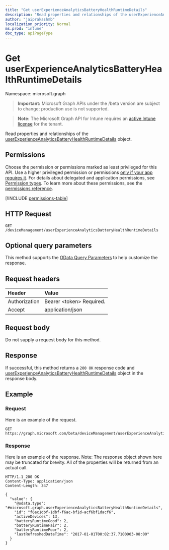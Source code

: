 ```yaml
---
title: "Get userExperienceAnalyticsBatteryHealthRuntimeDetails"
description: "Read properties and relationships of the userExperienceAnalyticsBatteryHealthRuntimeDetails object."
author: "jaiprakashmb"
localization_priority: Normal
ms.prod: "intune"
doc_type: apiPageType
---
```


# Get userExperienceAnalyticsBatteryHealthRuntimeDetails

Namespace: microsoft.graph

> **Important:** Microsoft Graph APIs under the /beta version are subject to change; production use is not supported.

> **Note:** The Microsoft Graph API for Intune requires an [active Intune license](https://go.microsoft.com/fwlink/?linkid=839381) for the tenant.

Read properties and relationships of the [userExperienceAnalyticsBatteryHealthRuntimeDetails](../resources/intune-devices-userexperienceanalyticsbatteryhealthruntimedetails.md) object.

## Permissions
Choose the permission or permissions marked as least privileged for this API. Use a higher privileged permission or permissions [only if your app requires it](/graph/permissions-overview#best-practices-for-using-microsoft-graph-permissions). For details about delegated and application permissions, see [Permission types](/graph/permissions-overview#permission-types). To learn more about these permissions, see the [permissions reference](/graph/permissions-reference).

<!-- { "blockType": "permissions", "name": "intune_devices_userexperienceanalyticsbatteryhealthruntimedetails_get" } -->
[!INCLUDE [permissions-table](../includes/permissions/intune-devices-userexperienceanalyticsbatteryhealthruntimedetails-get-permissions.md)]

## HTTP Request
<!-- {
  "blockType": "ignored"
}
-->
``` http
GET /deviceManagement/userExperienceAnalyticsBatteryHealthRuntimeDetails
```

## Optional query parameters
This method supports the [OData Query Parameters](/graph/query-parameters) to help customize the response.

## Request headers
|Header|Value|
|:---|:---|
|Authorization|Bearer &lt;token&gt; Required.|
|Accept|application/json|

## Request body
Do not supply a request body for this method.

## Response
If successful, this method returns a `200 OK` response code and [userExperienceAnalyticsBatteryHealthRuntimeDetails](../resources/intune-devices-userexperienceanalyticsbatteryhealthruntimedetails.md) object in the response body.

## Example

### Request
Here is an example of the request.
``` http
GET https://graph.microsoft.com/beta/deviceManagement/userExperienceAnalyticsBatteryHealthRuntimeDetails
```

### Response
Here is an example of the response. Note: The response object shown here may be truncated for brevity. All of the properties will be returned from an actual call.
``` http
HTTP/1.1 200 OK
Content-Type: application/json
Content-Length: 347

{
  "value": {
    "@odata.type": "#microsoft.graph.userExperienceAnalyticsBatteryHealthRuntimeDetails",
    "id": "f6ac1dbf-1dbf-f6ac-bf1d-acf6bf1dacf6",
    "activeDevices": 13,
    "batteryRuntimeGood": 2,
    "batteryRuntimeFair": 2,
    "batteryRuntimePoor": 2,
    "lastRefreshedDateTime": "2017-01-01T00:02:37.7100903-08:00"
  }
}
```
